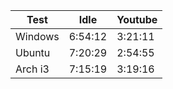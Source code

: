 | Test | Idle | Youtube |
| ---- | ---- | ------- |
| Windows | 6:54:12 | 3:21:11 |
| Ubuntu | 7:20:29 | 2:54:55 |
| Arch i3 | 7:15:19 | 3:19:16 |

